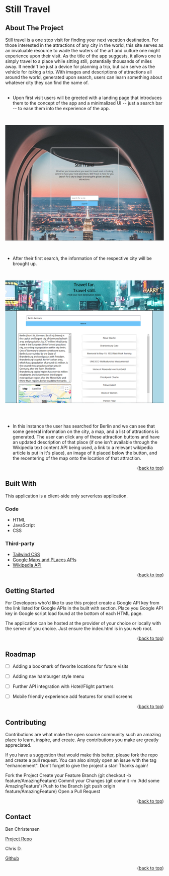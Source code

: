 # Still Travel

## About The Project

Still travel is a one stop visit for finding your next vacation destination. For those interested in the attractions of any city in the world, this site serves as an invaluable resource to wade the waters of the art and culture one might experience upon their visit. As the title of the app suggests, it allows one to simply travel to a place while sitting still, potentially thousands of miles away. It needn't be just a device for planning a trip, but can serve as the vehicle for <i>taking</i> a trip. With images and descriptions of attractions all around the world, generated upon search, users can learn something about whatever city they can find the name of. 
<br>
<br>

* Upon first visit users will be greeted with a landing page that introduces them to the concept of the app and a minimalized UI -- just a search bar -- to ease them into the experience of the app. 
<br>


![image of landing page](./assets/images/landing-page.png)

<br>

* After their first search, the information of the respective city will be brought up. 

<br>

![image of main app](./assets/images/main-page.png)

<br>
<br>

* In this instance the user has searched for Berlin and we can see that some general information on the city, a map, and a list of attractions is generated. The user can click any of these attraction buttons and have an updated description of that place (if one isn't available through the Wikipedia text content API being used, a link to a relevant wikipedia article is put in it's place), an image of it placed below the button, and the recentering of the map onto the location of that attraction.

<p align="right">(<a href="#about-the-project">back to top</a>)</p>

## Built With

This application is a client-side only serverless application.

### Code

- HTML
- JavaScript
- CSS

### Third-party
- [Tailwind CSS](https://tailwindcss.com/)
- [Google Maps and PLaces APIs](https://console.developers.google.com/apis/)
- [Wikipedia API](https://www.mediawiki.org/wiki/API:Main_page)

<p align="right">(<a href="#about-the-project">back to top</a>)</p>

## Getting Started 

For Developers who'd like to use this project create a Google API key from the link listed for Google APIs in the built with section. Place you Google API key in Google script load found at the bottom of each HTML page.

The application can be hosted at the provider of your choice or locally with the server of you choice. Just ensure the index.html is in you web root. 

<p align="right">(<a href="#about-the-project">back to top</a>)</p>

## Roadmap

- [ ] Adding a bookmark of favorite locations for future visits 
- [ ] Adding nav hamburger style menu
- [ ] Further API integration with Hotel/Flight partners
- [ ] Mobile friendly experience add features for small screens 


<p align="right">(<a href="#about-the-project">back to top</a>)</p>

## Contributing

Contributions are what make the open source community such an amazing place to learn, inspire, and create. Any contributions you make are greatly appreciated.

If you have a suggestion that would make this better, please fork the repo and create a pull request. You can also simply open an issue with the tag "enhancement". Don't forget to give the project a star! Thanks again!

Fork the Project
Create your Feature Branch (git checkout -b feature/AmazingFeature)
Commit your Changes (git commit -m 'Add some AmazingFeature')
Push to the Branch (git push origin feature/AmazingFeature)
Open a Pull Request

<p align="right">(<a href="#about-the-project">back to top</a>)</p>

## Contact

Ben Christensen 

[Project Repo](https://github.com/b-e-christensen)

Chris D.

[Github](https://github.com/anon123123123)

<p align="right">(<a href="#about-the-project">back to top</a>)</p>